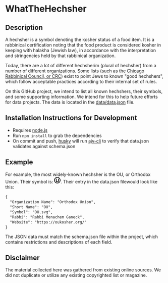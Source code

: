 WhatTheHechsher
===============
## Description
A hechsher is a symbol denoting the kosher status of a food item. It is a rabbinical certification noting that the food product is considered kosher in keeping with halakha (Jewish law), in accordance with the interpretation and stringencies held by that rabbinical organization.

Today, there are a lot of different hechsherim (plural of hechsher) from a number of different organizations. Some lists (such as the [Chicago Rabbinical Council, or CRC](http://www.crcweb.org/agency_list.php)) exist to point Jews to known "good hechshers", which follow acceptable practices according to their internal set of rules.

On this GitHub project, we intend to list all known hechshers, their symbols, and some supporting information. We intend for this to help future efforts for data projects. The data is located in the [data/data.json](data/data.json) file.

## Installation Instructions for Development
- Requires [node.js](https://nodejs.org/en/download/)
- Run `npm install` to grab the dependencies
- On commit and push, [husky](https://github.com/typicode/husky) will run [ajv-cli](https://github.com/jessedc/ajv-cli) to verify that data.json validates against schema.json

## Example
For example, the most widely-known hechsher is the OU, or Orthodox Union. Their symbol is: <img src="/data/images/OU.svg" width="20px" height="20px" />. Their entry in the data.json filewould look like this:

```
{
  "Organization Name": "Orthodox Union",
  "Short Name": "OU",
  "Symbol": "OU.svg",
  "Rabbi": "Rabbi Menachem Ganeck",
  "Website": "https://oukosher.org/"
}
```

The JSON data must match the schema.json file within the project, which contains restrictions and descriptions of each field.

## Disclaimer
The material collected here was gathered from existing online sources. We did not duplicate or utilize any existing copyrighted list or magazine.